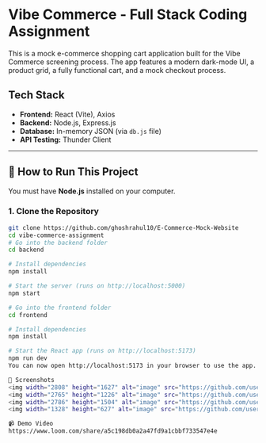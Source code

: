 # Vibe Commerce - Full Stack Coding Assignment

This is a mock e-commerce shopping cart application built for the Vibe Commerce screening process. The app features a modern dark-mode UI, a product grid, a fully functional cart, and a mock checkout process.

## Tech Stack

* **Frontend:** React (Vite), Axios
* **Backend:** Node.js, Express.js
* **Database:** In-memory JSON (via `db.js` file)
* **API Testing:** Thunder Client

---

## 🚀 How to Run This Project

You must have **Node.js** installed on your computer.

### 1. Clone the Repository

```bash
git clone https://github.com/ghoshrahul10/E-Commerce-Mock-Website
cd vibe-commerce-assignment
# Go into the backend folder
cd backend

# Install dependencies
npm install

# Start the server (runs on http://localhost:5000)
npm start

# Go into the frontend folder
cd frontend

# Install dependencies
npm install

# Start the React app (runs on http://localhost:5173)
npm run dev
You can now open http://localhost:5173 in your browser to use the app.

📸 Screenshots
<img width="2808" height="1627" alt="image" src="https://github.com/user-attachments/assets/b7649496-4913-4d06-aad1-19171bd32448" />
<img width="2765" height="1226" alt="image" src="https://github.com/user-attachments/assets/8fe777b2-c7d1-48ee-bd73-746685ffa416" />
<img width="2786" height="1504" alt="image" src="https://github.com/user-attachments/assets/f4a31412-4ec6-4b99-b372-b68d1c1d876b" />
<img width="1328" height="627" alt="image" src="https://github.com/user-attachments/assets/e48798a6-f724-49fd-94a3-a6e5278f5d90" />

📹 Demo Video
https://www.loom.com/share/a5c198db0a2a47fd9a1cbbf733547e4e
